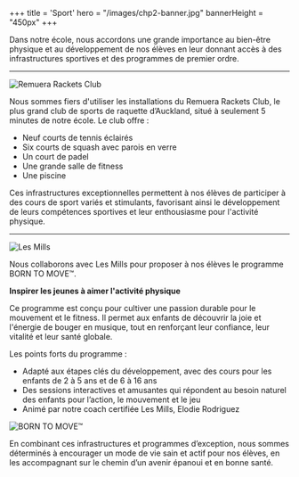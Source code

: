 +++
title = 'Sport'
hero = "/images/chp2-banner.jpg"
bannerHeight = "450px"
+++

Dans notre école, nous accordons une grande importance au bien-être physique et au développement de nos élèves en leur donnant accès à des infrastructures sportives et des programmes de premier ordre.

----

![Remuera Rackets Club](/images/remuera-rackets-club-logo.png "Remuera Rackets Club")

Nous sommes fiers d'utiliser les installations du Remuera Rackets Club, le plus grand club de sports de raquette d’Auckland, situé à seulement 5 minutes de notre école. Le club offre&nbsp;:

* Neuf courts de tennis éclairés
* Six courts de squash avec parois en verre
* Un court de padel
* Une grande salle de fitness
* Une piscine

Ces infrastructures exceptionnelles permettent à nos élèves de participer à des cours de sport variés et stimulants, favorisant ainsi le développement de leurs compétences sportives et leur enthousiasme pour l'activité physique.

----

![Les Mills](/images/les-mills-logo.png "Les Mills")

Nous collaborons avec Les Mills pour proposer à nos élèves le programme BORN TO MOVE™.

**Inspirer les jeunes à aimer l'activité physique**

Ce programme est conçu pour cultiver une passion durable pour le mouvement et le fitness. Il permet aux enfants de découvrir la joie et l'énergie de bouger en musique, tout en renforçant leur confiance, leur vitalité et leur santé globale.

Les points forts du programme&nbsp;:

* Adapté aux étapes clés du développement, avec des cours pour les enfants de 2 à 5 ans et de 6 à 16 ans
* Des sessions interactives et amusantes qui répondent au besoin naturel des enfants pour l’action, le mouvement et le jeu
* Animé par notre coach certifiée Les Mills, Elodie Rodriguez

![BORN TO MOVE™](/images/born-to-move-logo.png "BORN TO MOVE™")

En combinant ces infrastructures et programmes d’exception, nous sommes déterminés à encourager un mode de vie sain et actif pour nos élèves, en les accompagnant sur le chemin d’un avenir épanoui et en bonne santé.


